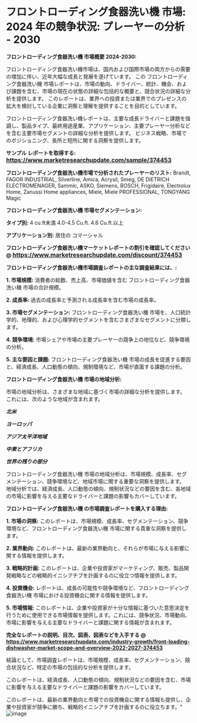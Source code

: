 # フロントローディング食器洗い機 市場: 2024 年の競争状況: プレーヤーの分析 - 2030

<strong>フロントローディング食器洗い機 市場概要 2024-2030:</strong>

フロントローディング食器洗い機市場は、国内および国際市場の両方からの需要の増加に伴い、近年大幅な成長と発展を遂げています。 この フロントローディング食器洗い機 市場レポートは、市場の動向、ドライバー、統計、機会、および課題を含む、市場の現在の状態の詳細な包括的な概要と、競合状況の詳細な分析を提供します。 このレポートは、業界への投資または業界でのプレゼンスの拡大を検討している企業に洞察と理解を提供することを目的としています。

フロントローディング食器洗い機レポートは、主要な成長ドライバーと課題を強調し、製品タイプ、最終用途産業、アプリケーション、主要プレーヤー分析などを含む主要市場セグメントの詳細な分析を提供します。 ビジネス戦略、市場でのポジショニング、長所と短所に関する洞察を提供します。



<strong>サンプル レポートを取得する: <a href=https://www.marketresearchupdate.com/sample/374453><font size=3 color=#0000ff>https://www.marketresearchupdate.com/sample/374453</font></a></strong>



<strong>フロントローディング食器洗い機市場で分析されたプレーヤーのリスト:</strong>
Brandt, FAGOR INDUSTRIAL, Silverline, Amica, Acrysil, Smeg, DE DIETRICH ELECTROMENAGER, Sammic, ASKO, Siemens, BOSCH, Frigidaire, Electrolux Home, Zanussi Home appliances, Miele, Miele PROFESSIONAL, TONGYANG Magic



<strong>フロントローディング食器洗い機 市場セグメンテーション:</strong>



<strong>タイプ別:</strong>
4 cu.ft未満
4.0-4.5 Cu.ft.
4.6 Cu.ft.以上



<strong>アプリケーション別:</strong>
居住の
コマーシャル



<strong>フロントローディング食器洗い機マーケットレポートの割引を確認してください @ <a href=https://www.marketresearchupdate.com/discount/374453><font size=3 color=#0000ff>https://www.marketresearchupdate.com/discount/374453</font></a></strong>



<strong>フロントローディング食器洗い機市場調査レポートの主な調査結果には、:</strong>



<strong>1. 市場規模:</strong> 消費者の総数、売上高、市場価値を含む フロントローディング食器洗い機 市場の合計規模。



<strong>2. 成長率:</strong> 過去の成長率と予測される成長率を含む市場の成長率。



<strong>3. 市場セグメンテーション:</strong> フロントローディング食器洗い機 市場を、人口統計学的、地理的、および心理学的セグメントを含むさまざまなセグメントに分類します。



<strong>4. 競争環境:</strong> 市場シェアや市場の主要プレーヤーの競争上の地位など、競争環境の分析。



<strong>5. 主な要因と課題:</strong> フロントローディング食器洗い機 市場の成長を促進する要因と、経済成長、人口動態の傾向、規制環境など、市場が直面する課題の分析。



<strong>フロントローディング食器洗い機 市場の地域分析:</strong>

市場の地域分析は、さまざまな地域に基づく市場の詳細な分析を提供します。 これには、次のような地域が含まれます。

<em>

<strong>北米</strong></em>
<em>

<strong>ヨーロッパ</strong></em>
<em>

<strong>アジア太平洋地域</strong></em>
<em>

<strong>中東とアフリカ</strong></em>
<em>

<strong>世界の残りの部分</strong></em>

フロントローディング食器洗い機 市場の地域分析は、市場規模、成長率、セグメンテーション、競争環境など、地域市場に関する重要な洞察を提供します。 地域分析では、経済成長、人口動態の傾向、規制状況などの要因を含む、各地域の市場に影響を与える主要なドライバーと課題の影響もカバーしています。



<strong>フロントローディング食器洗い機 の市場調査レポートを購入する理由:</strong>



<strong>1. 市場の洞察:</strong> このレポートは、市場規模、成長率、セグメンテーション、競争環境など、フロントローディング食器洗い機 市場に関する貴重な洞察を提供します。



<strong>2. 業界動向:</strong> このレポートは、最新の業界動向と、それらが市場に与える影響に関する情報を提供します。



<strong>3. 戦略的計画:</strong> このレポートは、企業や投資家がマーケティング、販売、製品開発戦略などの戦略的イニシアチブを計画するのに役立つ情報を提供します。



<strong>4. 投資機会:</strong> レポートは、成長の可能性や競争環境など、フロントローディング食器洗い機 市場における投資機会に関する情報を提供します。



<strong>5. 市場情報:</strong> このレポートは、企業や投資家が十分な情報に基づいた意思決定を行うために使用できる市場情報を提供します。これには、競争状況、市場動向、市場に影響を与える主要なドライバーと課題に関する情報が含まれます。



<strong><b>完全なレポートの説明、目次、図表、図表などを入手する @ <a href=https://www.marketresearchupdate.com/industry-growth/front-loading-dishwasher-market-scope-and-overview-2022-2027-374453>https://www.marketresearchupdate.com/industry-growth/front-loading-dishwasher-market-scope-and-overview-2022-2027-374453</a></b></strong>

結論として、市場調査レポートは、市場規模、成長率、セグメンテーション、競合状況など、特定の市場の包括的な分析を提供します。

このレポートは、経済成長、人口動態の傾向、規制状況などの要因を含む、市場に影響を与える主要なドライバーと課題の影響をカバーしています。

このレポートは、最新の業界動向と市場での投資機会に関する情報も提供し、企業や投資家が競争に勝ち、戦略的イニシアチブを計画するのに役立ちます。"
![image](https://github.com/renukap7961/renukap7961/assets/163852544/431c0b5c-735d-4943-aa90-79597494942f)
